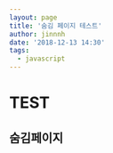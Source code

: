 ```yaml
---
layout: page
title: '숨김 페이지 테스트'
author: jinnnh
date: '2018-12-13 14:30'
tags:
  - javascript
---
```


# TEST

## 숨김페이지